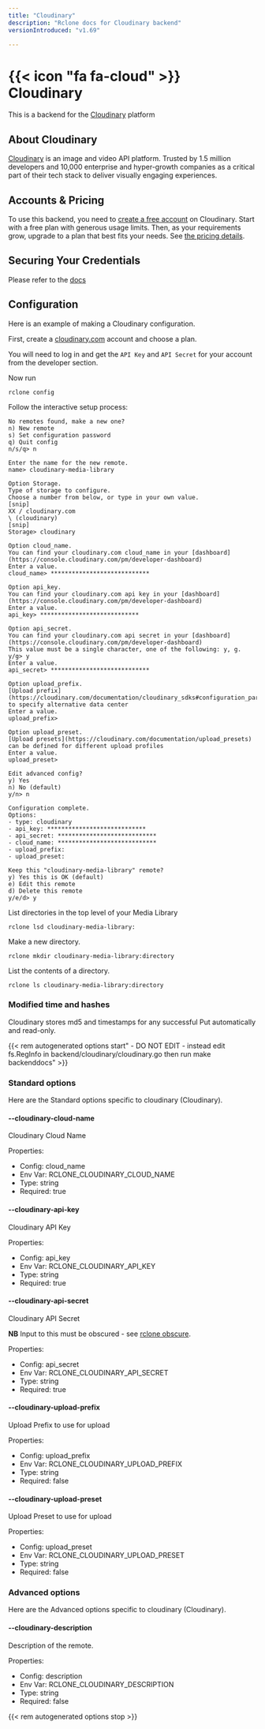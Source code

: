 ```yaml
---
title: "Cloudinary"
description: "Rclone docs for Cloudinary backend"
versionIntroduced: "v1.69"

---
```

# {{< icon "fa fa-cloud" >}} Cloudinary

This is a backend for the [Cloudinary](https://cloudinary.com/) platform

## About Cloudinary

[Cloudinary](https://cloudinary.com/) is an image and video API platform.
Trusted by 1.5 million developers and 10,000 enterprise and hyper-growth companies as a critical part of their tech stack to deliver visually engaging experiences.

## Accounts & Pricing

To use this backend, you need to [create a free account](https://cloudinary.com/users/register_free) on Cloudinary. Start with a free plan with generous usage limits. Then, as your requirements grow, upgrade to a plan that best fits your needs. See [the pricing details](https://cloudinary.com/pricing).

## Securing Your Credentials

Please refer to the [docs](/docs/#configuration-encryption-cheatsheet)

## Configuration

Here is an example of making a Cloudinary configuration.

First, create a [cloudinary.com](https://cloudinary.com/users/register_free) account and choose a plan.

You will need to log in and get the `API Key` and `API Secret` for your account from the developer section.

Now run

`rclone config`

Follow the interactive setup process:

```text
No remotes found, make a new one?
n) New remote
s) Set configuration password
q) Quit config
n/s/q> n

Enter the name for the new remote.
name> cloudinary-media-library

Option Storage.
Type of storage to configure.
Choose a number from below, or type in your own value.
[snip]
XX / cloudinary.com
\ (cloudinary)
[snip]
Storage> cloudinary

Option cloud_name.
You can find your cloudinary.com cloud_name in your [dashboard](https://console.cloudinary.com/pm/developer-dashboard)
Enter a value.
cloud_name> ****************************

Option api_key.
You can find your cloudinary.com api key in your [dashboard](https://console.cloudinary.com/pm/developer-dashboard)
Enter a value.
api_key> ****************************

Option api_secret.
You can find your cloudinary.com api secret in your [dashboard](https://console.cloudinary.com/pm/developer-dashboard)
This value must be a single character, one of the following: y, g.
y/g> y
Enter a value.
api_secret> ****************************

Option upload_prefix.
[Upload prefix](https://cloudinary.com/documentation/cloudinary_sdks#configuration_parameters) to specify alternative data center
Enter a value.
upload_prefix>

Option upload_preset.
[Upload presets](https://cloudinary.com/documentation/upload_presets) can be defined for different upload profiles
Enter a value.
upload_preset>

Edit advanced config?
y) Yes
n) No (default)
y/n> n

Configuration complete.
Options:
- type: cloudinary
- api_key: ****************************
- api_secret: ****************************
- cloud_name: ****************************
- upload_prefix:
- upload_preset:

Keep this "cloudinary-media-library" remote?
y) Yes this is OK (default)
e) Edit this remote
d) Delete this remote
y/e/d> y
```

List directories in the top level of your Media Library

`rclone lsd cloudinary-media-library:`

Make a new directory.

`rclone mkdir cloudinary-media-library:directory`

List the contents of a directory.

`rclone ls cloudinary-media-library:directory`

### Modified time and hashes

Cloudinary stores md5 and timestamps for any successful Put automatically and read-only.

{{< rem autogenerated options start" - DO NOT EDIT - instead edit fs.RegInfo in backend/cloudinary/cloudinary.go then run make backenddocs" >}}

### Standard options

Here are the Standard options specific to cloudinary (Cloudinary).

#### --cloudinary-cloud-name

Cloudinary Cloud Name

Properties:

- Config:      cloud_name
- Env Var:     RCLONE_CLOUDINARY_CLOUD_NAME
- Type:        string
- Required:    true

#### --cloudinary-api-key

Cloudinary API Key

Properties:

- Config:      api_key
- Env Var:     RCLONE_CLOUDINARY_API_KEY
- Type:        string
- Required:    true

#### --cloudinary-api-secret

Cloudinary API Secret

**NB** Input to this must be obscured - see [rclone obscure](/commands/rclone_obscure/).

Properties:

- Config:      api_secret
- Env Var:     RCLONE_CLOUDINARY_API_SECRET
- Type:        string
- Required:    true

#### --cloudinary-upload-prefix

Upload Prefix to use for upload

Properties:

- Config:      upload_prefix
- Env Var:     RCLONE_CLOUDINARY_UPLOAD_PREFIX
- Type:        string
- Required:    false

#### --cloudinary-upload-preset

Upload Preset to use for upload

Properties:

- Config:      upload_preset
- Env Var:     RCLONE_CLOUDINARY_UPLOAD_PRESET
- Type:        string
- Required:    false

### Advanced options

Here are the Advanced options specific to cloudinary (Cloudinary).

#### --cloudinary-description

Description of the remote.

Properties:

- Config:      description
- Env Var:     RCLONE_CLOUDINARY_DESCRIPTION
- Type:        string
- Required:    false

{{< rem autogenerated options stop >}}
